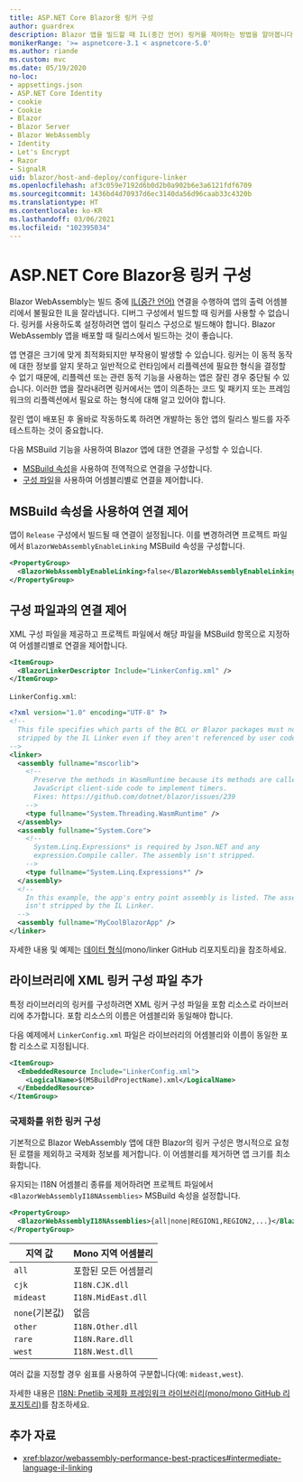 ```yaml
---
title: ASP.NET Core Blazor용 링커 구성
author: guardrex
description: Blazor 앱을 빌드할 때 IL(중간 언어) 링커를 제어하는 방법을 알아봅니다.
monikerRange: '>= aspnetcore-3.1 < aspnetcore-5.0'
ms.author: riande
ms.custom: mvc
ms.date: 05/19/2020
no-loc:
- appsettings.json
- ASP.NET Core Identity
- cookie
- Cookie
- Blazor
- Blazor Server
- Blazor WebAssembly
- Identity
- Let's Encrypt
- Razor
- SignalR
uid: blazor/host-and-deploy/configure-linker
ms.openlocfilehash: af3c059e7192d6b0d2b0a902b6e3a6121fdf6709
ms.sourcegitcommit: 1436bd4d70937d6ec3140da56d96caab33c4320b
ms.translationtype: HT
ms.contentlocale: ko-KR
ms.lasthandoff: 03/06/2021
ms.locfileid: "102395034"
---
```

# <a name="configure-the-linker-for-aspnet-core-blazor"></a>ASP.NET Core Blazor용 링커 구성

Blazor WebAssembly는 빌드 중에 [IL(중간 언어)](/dotnet/standard/managed-code#intermediate-language--execution) 연결을 수행하여 앱의 출력 어셈블리에서 불필요한 IL을 잘라냅니다. 디버그 구성에서 빌드할 때 링커를 사용할 수 없습니다. 링커를 사용하도록 설정하려면 앱이 릴리스 구성으로 빌드해야 합니다. Blazor WebAssembly 앱을 배포할 때 릴리스에서 빌드하는 것이 좋습니다. 

앱 연결은 크기에 맞게 최적화되지만 부작용이 발생할 수 있습니다. 링커는 이 동적 동작에 대한 정보를 알지 못하고 일반적으로 런타임에서 리플렉션에 필요한 형식을 결정할 수 없기 때문에, 리플렉션 또는 관련 동적 기능을 사용하는 앱은 잘린 경우 중단될 수 있습니다. 이러한 앱을 잘라내려면 링커에서는 앱이 의존하는 코드 및 패키지 또는 프레임워크의 리플렉션에서 필요로 하는 형식에 대해 알고 있어야 합니다.

잘린 앱이 배포된 후 올바로 작동하도록 하려면 개발하는 동안 앱의 릴리스 빌드를 자주 테스트하는 것이 중요합니다.

다음 MSBuild 기능을 사용하여 Blazor 앱에 대한 연결을 구성할 수 있습니다.

* [MSBuild 속성](#control-linking-with-an-msbuild-property)을 사용하여 전역적으로 연결을 구성합니다.
* [구성 파일](#control-linking-with-a-configuration-file)을 사용하여 어셈블리별로 연결을 제어합니다.

## <a name="control-linking-with-an-msbuild-property"></a>MSBuild 속성을 사용하여 연결 제어

앱이 `Release` 구성에서 빌드될 때 연결이 설정됩니다. 이를 변경하려면 프로젝트 파일에서 `BlazorWebAssemblyEnableLinking` MSBuild 속성을 구성합니다.

```xml
<PropertyGroup>
  <BlazorWebAssemblyEnableLinking>false</BlazorWebAssemblyEnableLinking>
</PropertyGroup>
```

## <a name="control-linking-with-a-configuration-file"></a>구성 파일과의 연결 제어

XML 구성 파일을 제공하고 프로젝트 파일에서 해당 파일을 MSBuild 항목으로 지정하여 어셈블리별로 연결을 제어합니다.

```xml
<ItemGroup>
  <BlazorLinkerDescriptor Include="LinkerConfig.xml" />
</ItemGroup>
```

`LinkerConfig.xml`:

```xml
<?xml version="1.0" encoding="UTF-8" ?>
<!--
  This file specifies which parts of the BCL or Blazor packages must not be
  stripped by the IL Linker even if they aren't referenced by user code.
-->
<linker>
  <assembly fullname="mscorlib">
    <!--
      Preserve the methods in WasmRuntime because its methods are called by 
      JavaScript client-side code to implement timers.
      Fixes: https://github.com/dotnet/blazor/issues/239
    -->
    <type fullname="System.Threading.WasmRuntime" />
  </assembly>
  <assembly fullname="System.Core">
    <!--
      System.Linq.Expressions* is required by Json.NET and any 
      expression.Compile caller. The assembly isn't stripped.
    -->
    <type fullname="System.Linq.Expressions*" />
  </assembly>
  <!--
    In this example, the app's entry point assembly is listed. The assembly
    isn't stripped by the IL Linker.
  -->
  <assembly fullname="MyCoolBlazorApp" />
</linker>
```

자세한 내용 및 예제는 [데이터 형식](https://github.com/mono/linker/blob/main/docs/data-formats.md)(mono/linker GitHub 리포지토리)을 참조하세요.

## <a name="add-an-xml-linker-configuration-file-to-a-library"></a>라이브러리에 XML 링커 구성 파일 추가

특정 라이브러리의 링커를 구성하려면 XML 링커 구성 파일을 포함 리소스로 라이브러리에 추가합니다. 포함 리소스의 이름은 어셈블리와 동일해야 합니다.

다음 예제에서 `LinkerConfig.xml` 파일은 라이브러리의 어셈블리와 이름이 동일한 포함 리소스로 지정됩니다.

```xml
<ItemGroup>
  <EmbeddedResource Include="LinkerConfig.xml">
    <LogicalName>$(MSBuildProjectName).xml</LogicalName>
  </EmbeddedResource>
</ItemGroup>
```

### <a name="configure-the-linker-for-internationalization"></a>국제화를 위한 링커 구성

기본적으로 Blazor WebAssembly 앱에 대한 Blazor의 링커 구성은 명시적으로 요청된 로캘을 제외하고 국제화 정보를 제거합니다. 이 어셈블리를 제거하면 앱 크기를 최소화합니다.

유지되는 I18N 어셈블리 종류를 제어하려면 프로젝트 파일에서 `<BlazorWebAssemblyI18NAssemblies>` MSBuild 속성을 설정합니다.

```xml
<PropertyGroup>
  <BlazorWebAssemblyI18NAssemblies>{all|none|REGION1,REGION2,...}</BlazorWebAssemblyI18NAssemblies>
</PropertyGroup>
```

| 지역 값     | Mono 지역 어셈블리    |
| ---------------- | ----------------------- |
| `all`            | 포함된 모든 어셈블리 |
| `cjk`            | `I18N.CJK.dll`          |
| `mideast`        | `I18N.MidEast.dll`      |
| `none`(기본값) | 없음                    |
| `other`          | `I18N.Other.dll`        |
| `rare`           | `I18N.Rare.dll`         |
| `west`           | `I18N.West.dll`         |

여러 값을 지정할 경우 쉼표를 사용하여 구분합니다(예: `mideast,west`).

자세한 내용은 [I18N: Pnetlib 국제화 프레임워크 라이브러리(mono/mono GitHub 리포지토리)](https://github.com/mono/mono/tree/master/mcs/class/I18N)를 참조하세요.

## <a name="additional-resources"></a>추가 자료

* <xref:blazor/webassembly-performance-best-practices#intermediate-language-il-linking>
